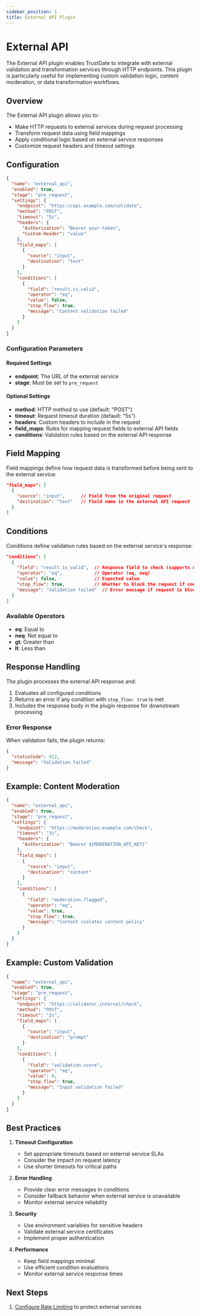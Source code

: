 ```yaml
---
sidebar_position: 1
title: External API Plugin
---
```


# External API

The External API plugin enables TrustGate to integrate with external validation and transformation services through HTTP endpoints. This plugin is particularly useful for implementing custom validation logic, content moderation, or data transformation workflows.

## Overview

The External API plugin allows you to:
- Make HTTP requests to external services during request processing
- Transform request data using field mappings
- Apply conditional logic based on external service responses
- Customize request headers and timeout settings

## Configuration

```json
{
  "name": "external_api",
  "enabled": true,
  "stage": "pre_request",
  "settings": {
    "endpoint": "https://api.example.com/validate",
    "method": "POST",
    "timeout": "5s",
    "headers": {
      "Authorization": "Bearer your-token",
      "Custom-Header": "value"
    },
    "field_maps": [
      {
        "source": "input",
        "destination": "text"
      }
    ],
    "conditions": [
      {
        "field": "result.is_valid",
        "operator": "eq",
        "value": false,
        "stop_flow": true,
        "message": "Content validation failed"
      }
    ]
  }
}
```

### Configuration Parameters

#### Required Settings

- **endpoint**: The URL of the external service
- **stage**: Must be set to `pre_request`

#### Optional Settings

- **method**: HTTP method to use (default: "POST")
- **timeout**: Request timeout duration (default: "5s")
- **headers**: Custom headers to include in the request
- **field_maps**: Rules for mapping request fields to external API fields
- **conditions**: Validation rules based on the external API response

## Field Mapping

Field mappings define how request data is transformed before being sent to the external service:

```json
"field_maps": [
  {
    "source": "input",      // Field from the original request
    "destination": "text"   // Field name in the external API request
  }
]
```

## Conditions

Conditions define validation rules based on the external service's response:

```json
"conditions": [
  {
    "field": "result.is_valid",  // Response field to check (supports dot notation)
    "operator": "eq",            // Operator (eq, neq)
    "value": false,              // Expected value
    "stop_flow": true,           // Whether to block the request if condition matches
    "message": "Validation failed"  // Error message if request is blocked
  }
]
```

### Available Operators

- **eq**: Equal to
- **neq**: Not equal to
- **gt**: Greater than
- **lt**: Less than

## Response Handling

The plugin processes the external API response and:
1. Evaluates all configured conditions
2. Returns an error if any condition with `stop_flow: true` is met
3. Includes the response body in the plugin response for downstream processing

### Error Response

When validation fails, the plugin returns:

```json
{
  "statusCode": 422,
  "message": "Validation failed"
}
```

## Example: Content Moderation

```json
{
  "name": "external_api",
  "enabled": true,
  "stage": "pre_request",
  "settings": {
    "endpoint": "https://moderation.example.com/check",
    "timeout": "3s",
    "headers": {
      "Authorization": "Bearer ${MODERATION_API_KEY}"
    },
    "field_maps": [
      {
        "source": "input",
        "destination": "content"
      }
    ],
    "conditions": [
      {
        "field": "moderation.flagged",
        "operator": "eq",
        "value": true,
        "stop_flow": true,
        "message": "Content violates content policy"
      }
    ]
  }
}
```

## Example: Custom Validation

```json
{
  "name": "external_api",
  "enabled": true,
  "stage": "pre_request",
  "settings": {
    "endpoint": "https://validator.internal/check",
    "method": "POST",
    "timeout": "2s",
    "field_maps": [
      {
        "source": "input",
        "destination": "prompt"
      }
    ],
    "conditions": [
      {
        "field": "validation.score",
        "operator": "eq",
        "value": 0,
        "stop_flow": true,
        "message": "Input validation failed"
      }
    ]
  }
}
```

## Best Practices

1. **Timeout Configuration**
   - Set appropriate timeouts based on external service SLAs
   - Consider the impact on request latency
   - Use shorter timeouts for critical paths

2. **Error Handling**
   - Provide clear error messages in conditions
   - Consider fallback behavior when external service is unavailable
   - Monitor external service reliability

3. **Security**
   - Use environment variables for sensitive headers
   - Validate external service certificates
   - Implement proper authentication

4. **Performance**
   - Keep field mappings minimal
   - Use efficient condition evaluations
   - Monitor external service response times

## Next Steps

1. [Configure Rate Limiting](./rate-limiting.md) to protect external services